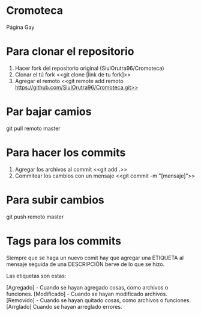 # Cromoteca
Página Gay

# Para clonar el repositorio

1. Hacer fork del repositorio original (SiulOrutra96/Cromoteca)
2. Clonar el tú fork 
    <<git clone [link de tu fork]>>
3. Agregar el remoto 
    <<git remote add remoto https://github.com/SiulOrutra96/Cromoteca.git>>

# Par bajar camios

git pull remoto master

# Para hacer los commits

1. Agregar los archivos al commit
    <<git add .>>
2. Commitear los cambios con un mensaje
    <<git commit -m "[mensaje]">>
    
# Para subir cambios

git push remoto master

# Tags para los commits

Siempre que se haga un nuevo comit hay que agregar una ETIQUETA al mensaje seguida de una DESCRIPCIÓN berve de lo que se hizo.

Las etiquetas son estas:

[Agregado] - Cuando se hayan agregado cosas, como  archivos o funciones.
[Modificado] - Cuando se hayan modificado archivos.
[Removido] - Cuando se hayan quitado cosas, como archivos o funciones.
[Arrglado] Cuando se hayan arreglado errores.

